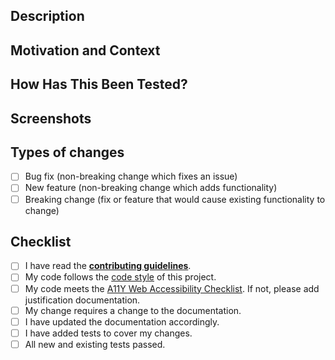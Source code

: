 <!--- Provide a general summary of your changes in the title above -->

## Description

<!--- Describe your changes in detail -->

## Motivation and Context

<!---
  Why is this change required? What problem does it solve?
  If it fixes an open issue, please link to the issue here.
-->

## How Has This Been Tested?

<!---
  Please describe in detail how you tested your changes.
  Include details of your testing environment, and the tests you ran to
  see how your change affects other areas of the code, etc.
-->

## Screenshots

<!-- If appropriate -->

## Types of changes

<!---
  What types of changes does your code introduce? Put an `x` in all the boxes that apply:
-->

- [ ] Bug fix (non-breaking change which fixes an issue)
- [ ] New feature (non-breaking change which adds functionality)
- [ ] Breaking change (fix or feature that would cause existing functionality to change)

## Checklist

<!---
  Go over all the following points, and put an `x` in all the boxes that apply.
  If you're unsure about any of these, don't hesitate to ask.
  We're here to help!
-->

- [ ] I have read the [**contributing guidelines**][contributing].
- [ ] My code follows the [code style][code-style] of this project.
- [ ] My code meets the [A11Y Web Accessibility Checklist](https://a11yproject.com/checklist). If not, please add justification documentation.
- [ ] My change requires a change to the documentation.
- [ ] I have updated the documentation accordingly.
- [ ] I have added tests to cover my changes.
- [ ] All new and existing tests passed.

[contributing]: https://github.com/coingaming/sportsbet-design/blob/master/CONTRIBUTING.md
[code-style]: https://github.com/coingaming/sportsbet-design/blob/master/CONTRIBUTING.md#code-style
